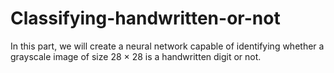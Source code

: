 # Classifying-handwritten-or-not
In this part, we will create a neural network capable of identifying whether a grayscale image of size 28 × 28 is a handwritten digit or not.
